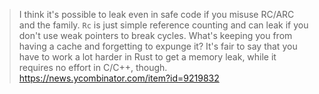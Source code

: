 > I think it's possible to leak even in safe code if you misuse RC/ARC and the family.
> `Rc` is just simple reference counting and can leak if you don't use weak pointers to break cycles.
> What's keeping you from having a cache and forgetting to expunge it? It's fair to say that you have to work a lot harder in Rust to get a memory leak, while it requires no effort in C/C++, though.
> https://news.ycombinator.com/item?id=9219832
